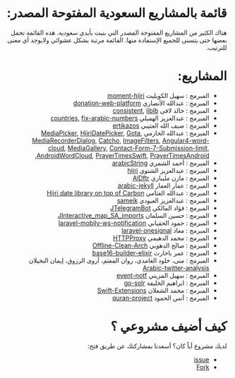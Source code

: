 <div dir="rtl">
    <h1>
قائمة بالمشاريع السعودية المفتوحة المصدر:
</h1>
    <p>
        هناك الكثير من المشاريع المفتوحة المصدر التي بنيت بأيدي سعودية. هذه القائمة تحمل بعضها حتى يتسنى للجميع الإستفادة منها. القائمة مرتبة بشكل عشوائي ولايوجد أي معنى للترتيب.
    </p>
    <h1>
المشاريع:
</h1>
    <ul>
        <li>المبرمج : سهيل الكويليت <a href="https://github.com/xsoh/moment-hijri">moment-hijri</a>
        </li>
        <li>المبرمج : عبدالله الأنصاري <a href="https://github.com/Ahimta/donation-web-platform">donation-web-platform</a>
        </li>
        <li>المبرمج : خالد لافي <a href="https://github.com/lafikl/consistent">consistent</a>, <a href="https://github.com/lafikl/liblb">liblb</a>
        </li>
        <li>المبرمج : عبدالعزيز الهميلي <a href="https://github.com/homaily/countries">countries</a>,
            <a href="https://github.com/homaily/fix-arabic-numbers">fix-arabic-numbers</a>
        </li>
        <li>المبرمج : ضيف الله العتيبي <a href="https://github.com/daif/ertikazos">ertikazos</a>
        </li>
        <li>المبرمج : عبدالله الحازمي <a href="https://github.com/alhazmy13/MediaPicker">MediaPicker</a>,
            <a href="https://github.com/alhazmy13/HijriDatePicker">HijriDatePicker</a>,
            <a href="https://github.com/alhazmy13/Gota">Gota</a>,
            <a href="https://github.com/alhazmy13/MediaRecorderDialog">MediaRecorderDialog</a>,
            <a href="https://github.com/alhazmy13/Catcho">Catcho</a>,            <a href="https://github.com/alhazmy13/ImageFilters">ImageFilters</a>,
            <a href="https://github.com/alhazmy13/Angular4-word-cloud">Angular4-word-cloud</a>,
            <a href="https://github.com/alhazmy13/MediaGallery">MediaGallery</a>,
            <a href="https://github.com/alhazmy13/Contact-Form-7-Submission-limit">Contact-Form-7-Submission-limit</a>,
            <a href="https://github.com/alhazmy13/AndroidWordCloud">AndroidWordCloud</a>,
            <a href="https://github.com/alhazmy13/PrayerTimesSwift">PrayerTimesSwift</a>,
            <a href="https://github.com/alhazmy13/PrayerTimes">PrayerTimesAndroid</a>,
        </li>
        <li>المبرمج : أحمد الشمري <a href="https://github.com/ahmads/arabicString">arabicString</a>
        </li>
        <li>المبرمج : عبدالعزيز الشتوي <a href="https://github.com/ecleel/hijri">hijri</a>
        </li>
        <li>المبرمج : مازن مليباري <a href="https://github.com/mznmel/AlDftr">AlDftr</a>
        </li>
        <li>المبرمج : عمار العمار <a href="https://github.com/a3ammar/arabic-jekyll">arabic-jekyll</a>
        </li>
        <li>المبرمج : عبدالله الغثامي <a href="https://github.com/efrontsa/carbony">Hijri date library on top of Carbon</a>
        </li>
        <li>المبرمج : عبدالعزيز العبودي <a href="https://github.com/Alaboudi1/sameik">sameik</a>
        </li>
        <li>المبرمج : فؤاد المالكي <a href="https://github.com/Eng-Fouad/JTelegramBot">JTelegramBot</a>
        </li>
        <li>المبرمج : حسين السلمان <a href="https://github.com/Hussain-Alsalman/Interactive_map_SA_imports">JInteractive_map_SA_imports</a>
        </li>
        <li>المبرمج : حمود الحقباني <a href="https://github.com/alhoqbani/laravel-mobily-ws-notification">laravel-mobily-ws-notification</a>
        </li>
        <li>المبرمج : معاذ <a href="https://github.com/moathdev/laravel-onesignal">laravel-onesignal</a>
        </li>
        <li>المبرمج : محمد الدهيمي <a href="https://github.com/hak5/wifipineapple-modules/tree/master/HTTPProxy">HTTPProxy</a>
        </li>
        <li>المبرمج : صالح الدهوبي <a href="https://github.com/SalehAlDhobaie/Offline-Clean-Arch">Offline-Clean-Arch</a>
        </li>
        <li>المبرمج : عمر باحارث <a href="https://github.com/obahareth/base16-builder-elixir">base16-builder-elixir</a>
        </li>
        <li>المبرمج : منى، خلود الغامدي، روان المعثم، أروى الرزوق، إيمان النخيلان <a href="https://github.com/ArwaAlrazooq/Arabic-twitter-analysis">Arabic-twitter-analysis</a>
        </li>
        <li>المبرمج : سهيل المزيني <a href="https://github.com/i-Sohel/event-notf">event-notf</a>
        </li>
        <li>المبرمج : ابراهيم الخليفة <a href="https://github.com/ibraheamkh/go-solr">go-solr</a>
        </li>
        <li>المبرمج : محمد الشعلان <a href="https://github.com/ish3lan/Swift-Extensions">Swift-Extensions</a>
        </li>
        <li>المبرمج : أنس الحمود  <a href="https://github.com/abo3desa/quran-project-repo">quran-project</a>
        </li>
    </ul>
    <h1>
كيف أضيف مشروعي ؟
 </h1>
    <p>
        لديك مشروع أياً كان؟ أسعدنا بمشاركتك عن طريق فتح:
        <ul>
            <li> <a href="https://github.com/Alaboudi1/SaudiOSS/issues">issue</a> 
            </li>
            <li> <a href="https://github.com/Alaboudi1/SaudiOSS/edit/master/README.md">Fork</a> 
            </li>
        </ul>
    </p>
</div>

